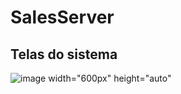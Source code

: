 # SalesServer

## Telas do sistema
![image width="600px" height="auto"](https://user-images.githubusercontent.com/114436733/235547440-c0f3cd17-b86f-40c9-8b38-20f90d7e4d77.png)
